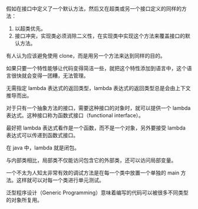 假如在接口中定义了一个默认方法，然后又在超类或另一个接口定义的同样的方法：

1. 以超类优先。
2. 接口冲突，实现类必须消除二义性，在实现类中实现这个方法来覆盖接口的默认方法。

有人认为应该避免使用 clone，而是用另一个方法来达到同样的目的。

如果只要一个特性能够让代码变得简洁一些，就把这个特性添加到语言中，这个语言很快就会变得一团糟，无法管理。

无需指定 lambda 表达式的返回类型，lambda 表达式的返回类型总是会由上下文推导而出。

对于只有一个抽象方法的接口，需要这种接口的对象时，就可以提供一个 lambda 表达式。这种接口称为函数式接口（functional interface）。

最好把 lambda 表达式看作是一个函数，而不是一个对象，另外要接受 lambda 表达式可以传递到函数式接口。

在 java 中，lambda 就是闭包。

与内部类相比，局部类不仅能访问包含它的外部类，还可以访问局部变量。

一个不太为人知太非常有效的调试方法是在每一个类中放置一个单独的 main 方法。这样就可以对每一个类进行单元测试。

泛型程序设计（Generic Programming）意味着编写的代码可以被很多不同类型的对象所复用。
